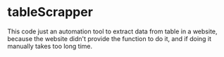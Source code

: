 # tableScrapper

This code just an automation tool to extract data from table in a website, 
because the website didn't provide the function to do it,
and if doing it manually takes too long time.


